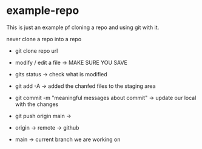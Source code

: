 # example-repo

This is just an example pf cloning a repo and using git with it.

never clone a repo into a repo

- git clone repo url

- modify / edit a file -> MAKE SURE YOU SAVE

- gits status -> check what is modified

- git add -A -> added the chanfed files to the staging area

- git commit -m "meaningful messages about commit" -> update our local with the changes

- git push origin main ->
- origin -> remote -> github
- main -> current branch we are working on
